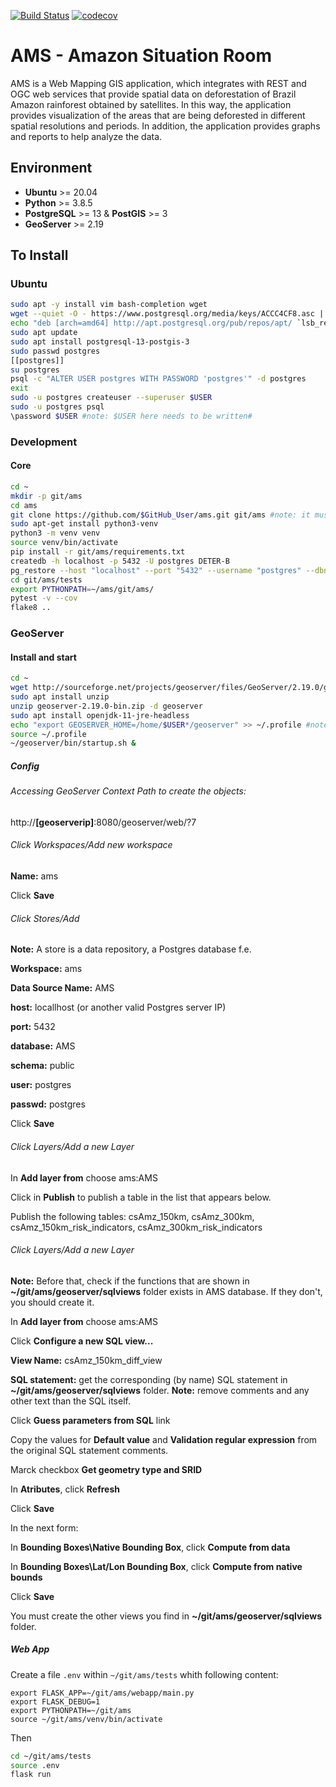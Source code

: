 [![Build Status](https://travis-ci.com/AmazonSR/ams.svg?branch=master)](https://travis-ci.com/AmazonSR/ams)
[![codecov](https://codecov.io/gh/AmazonSR/ams/branch/master/graph/badge.svg?token=RM6BDOL70Y)](https://codecov.io/gh/AmazonSR/ams)

# AMS - Amazon Situation Room
AMS is a Web Mapping GIS application, which integrates with REST and OGC web services that provide spatial data on deforestation of Brazil Amazon rainforest obtained by satellites. In this way, the application provides visualization of the areas that are being deforested in different spatial resolutions and periods. In addition, the application provides graphs and reports to help analyze the data.

## Environment
* **Ubuntu** >= 20.04
* **Python** >= 3.8.5
* **PostgreSQL** >= 13 & **PostGIS** >= 3
* **GeoServer** >= 2.19

## To Install
### Ubuntu
```bash
sudo apt -y install vim bash-completion wget
wget --quiet -O - https://www.postgresql.org/media/keys/ACCC4CF8.asc | sudo apt-key add -
echo "deb [arch=amd64] http://apt.postgresql.org/pub/repos/apt/ `lsb_release -cs`-pgdg main" | sudo tee /etc/apt/sources.list.d/pgdg.list
sudo apt update
sudo apt install postgresql-13-postgis-3
sudo passwd postgres
[[postgres]]
su postgres
psql -c "ALTER USER postgres WITH PASSWORD 'postgres'" -d postgres
exit
sudo -u postgres createuser --superuser $USER
sudo -u postgres psql
\password $USER #note: $USER here needs to be written# 
``` 
### Development
#### Core 
```bash
cd ~
mkdir -p git/ams
cd ams
git clone https://github.com/$GitHub_User/ams.git git/ams #note: it must be your fork for development
sudo apt-get install python3-venv
python3 -m venv venv
source venv/bin/activate
pip install -r git/ams/requirements.txt
createdb -h localhost -p 5432 -U postgres DETER-B
pg_restore --host "localhost" --port "5432" --username "postgres" --dbname "DETER-B" --verbose  git/ams/data/deter-b-2019-2021.backup
cd git/ams/tests
export PYTHONPATH=~/ams/git/ams/
pytest -v --cov
flake8 ..
```
### GeoServer

#### Install and start

```bash
cd ~
wget http://sourceforge.net/projects/geoserver/files/GeoServer/2.19.0/geoserver-2.19.0-bin.zip
sudo apt install unzip
unzip geoserver-2.19.0-bin.zip -d geoserver
sudo apt install openjdk-11-jre-headless
echo "export GEOSERVER_HOME=/home/$USER*/geoserver" >> ~/.profile #note: $USER here needs to be written#
source ~/.profile
~/geoserver/bin/startup.sh &
```
##### Config

###### Accessing GeoServer Context Path to create the objects:

http://**[geoserverip]**:8080/geoserver/web/?7 

###### Click Workspaces/Add new workspace

**Name:** ams

Click **Save**

###### Click Stores/Add 
**Note:** A store is a data repository, a Postgres database f.e.

**Workspace:** ams

**Data Source Name:** AMS

**host:** locallhost (or another valid Postgres server IP)

**port:** 5432

**database:** AMS

**schema:** public

**user:** postgres

**passwd:** postgres

Click **Save**

###### Click Layers/Add a new Layer

In **Add layer from** choose ams:AMS

Click in **Publish** to publish a table in the list that appears below.

Publish the following tables:
csAmz_150km, csAmz_300km, csAmz_150km_risk_indicators, csAmz_300km_risk_indicators

###### Click Layers/Add a new Layer

**Note:** Before that, check if the functions that are shown in **~/git/ams/geoserver/sqlviews** folder exists in AMS database. If they don't, you should create it.

In **Add layer from** choose ams:AMS

Click **Configure a new SQL view...**

**View Name:** csAmz_150km_diff_view

**SQL statement:** get the corresponding (by name) SQL statement in **~/git/ams/geoserver/sqlviews** folder. 
**Note:** remove comments and any other text than the SQL itself.

Click **Guess parameters from SQL** link

Copy the values for **Default value** and **Validation regular expression** from the original SQL statement comments.

Marck checkbox **Get geometry type and SRID**

In **Atributes**, click **Refresh** 

Click **Save**

In the next form:

In **Bounding Boxes\Native Bounding Box**, click **Compute from data**

In **Bounding Boxes\Lat/Lon Bounding Box**, click **Compute from native bounds**

Click **Save**

You must create the other views you find in **~/git/ams/geoserver/sqlviews** folder.

##### Web App
Create a file `.env` within `~/git/ams/tests` whith following content:
```
export FLASK_APP=~/git/ams/webapp/main.py 
export FLASK_DEBUG=1
export PYTHONPATH=~/git/ams
source ~/git/ams/venv/bin/activate
```
Then
```bash
cd ~/git/ams/tests
source .env
flask run
```